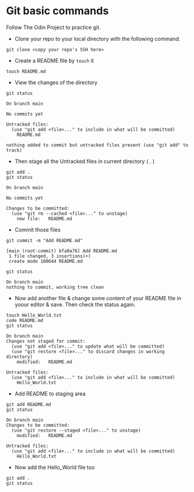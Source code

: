# Git basic commands

Follow The Odin Project to practice git.

- Clone your repo to your local directory with the following command.

```shell
git clone <copy your repo's SSH here>
```

- Create a README file by `touch` it

```shell
touch README.md
```

- View the changes of the directory

```shell
git status
```

```shell
On branch main

No commits yet

Untracked files:
  (use "git add <file>..." to include in what will be committed)
	README.md

nothing added to commit but untracked files present (use "git add" to track)
```

- Then stage all the Untracked files in current directory ( . )

```shell
git add .
git status
```

```shell
On branch main

No commits yet

Changes to be committed:
  (use "git rm --cached <file>..." to unstage)
	new file:   README.md
```

- Commit those files

```shell
git commit -m "Add README.md"
```

```shell
[main (root-commit) bfa0a76] Add README.md
 1 file changed, 3 insertions(+)
 create mode 100644 README.md
```

```shell
git status
```

```shell
On branch main
nothing to commit, working tree clean
```

- Now add another file & change some content of your README file in yoour editor & save. Then check the status again.

```shell
touch Hello_World.txt
code README.md
git status
```

```shell
On branch main
Changes not staged for commit:
  (use "git add <file>..." to update what will be committed)
  (use "git restore <file>..." to discard changes in working directory)
	modified:   README.md

Untracked files:
  (use "git add <file>..." to include in what will be committed)
	Hello_World.txt
```

- Add README to staging area

```shell
git add README.md
git status
```

```shell
On branch main
Changes to be committed:
  (use "git restore --staged <file>..." to unstage)
	modified:   README.md

Untracked files:
  (use "git add <file>..." to include in what will be committed)
	Hello_World.txt
```

- Now add the Hello_World file too

```shell
git add .
git status
```

```shell
